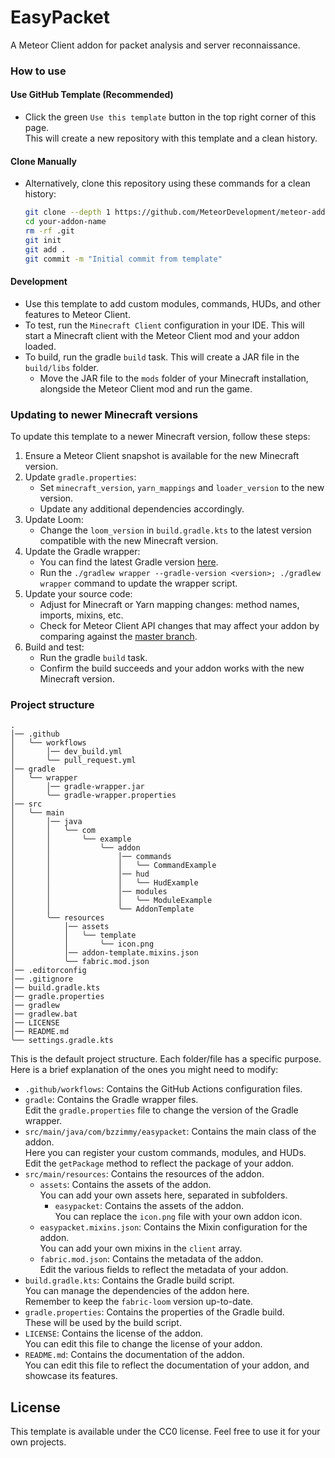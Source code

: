 # EasyPacket

A Meteor Client addon for packet analysis and server reconnaissance.

### How to use

#### Use GitHub Template (Recommended)

- Click the green `Use this template` button in the top right corner of this page.  
  This will create a new repository with this template and a clean history.

#### Clone Manually

- Alternatively, clone this repository using these commands for a clean history:
  ```bash
  git clone --depth 1 https://github.com/MeteorDevelopment/meteor-addon-template your-addon-name
  cd your-addon-name
  rm -rf .git
  git init
  git add .
  git commit -m "Initial commit from template"
  ```

#### Development

- Use this template to add custom modules, commands, HUDs, and other features to Meteor Client.
- To test, run the `Minecraft Client` configuration in your IDE.
  This will start a Minecraft client with the Meteor Client mod and your addon loaded.
- To build, run the gradle `build` task. This will create a JAR file in the `build/libs` folder.
    - Move the JAR file to the `mods` folder of your Minecraft installation, alongside the Meteor Client mod and run the
      game.

### Updating to newer Minecraft versions

To update this template to a newer Minecraft version, follow these steps:

1. Ensure a Meteor Client snapshot is available for the new Minecraft version.
2. Update `gradle.properties`:
    - Set `minecraft_version`, `yarn_mappings` and `loader_version` to the new version.
    - Update any additional dependencies accordingly.
3. Update Loom:
    - Change the `loom_version` in `build.gradle.kts` to the latest version compatible with the new Minecraft version.
4. Update the Gradle wrapper:
    - You can find the latest Gradle version [here](https://gradle.org/releases/).
    - Run the `./gradlew wrapper --gradle-version <version>; ./gradlew wrapper` command to update the wrapper script.
5. Update your source code:
    - Adjust for Minecraft or Yarn mapping changes: method names, imports, mixins, etc.
    - Check for Meteor Client API changes that may affect your addon by comparing against the
      [master branch](https://github.com/MeteorDevelopment/meteor-client/tree/master).
6. Build and test:
    - Run the gradle `build` task.
    - Confirm the build succeeds and your addon works with the new Minecraft version.

### Project structure

```text
.
│── .github
│   ╰── workflows
│       │── dev_build.yml
│       ╰── pull_request.yml
│── gradle
│   ╰── wrapper
│       │── gradle-wrapper.jar
│       ╰── gradle-wrapper.properties
│── src
│   ╰── main
│       │── java
│       │   ╰── com
│       │       ╰── example
│       │           ╰── addon
│       │               │── commands
│       │               │   ╰── CommandExample
│       │               │── hud
│       │               │   ╰── HudExample
│       │               │── modules
│       │               │   ╰── ModuleExample
│       │               ╰── AddonTemplate
│       ╰── resources
│           │── assets
│           │   ╰── template
│           │       ╰── icon.png
│           │── addon-template.mixins.json
│           ╰── fabric.mod.json
│── .editorconfig
│── .gitignore
│── build.gradle.kts
│── gradle.properties
│── gradlew
│── gradlew.bat
│── LICENSE
│── README.md
╰── settings.gradle.kts
```

This is the default project structure. Each folder/file has a specific purpose.  
Here is a brief explanation of the ones you might need to modify:

- `.github/workflows`: Contains the GitHub Actions configuration files.
- `gradle`: Contains the Gradle wrapper files.  
  Edit the `gradle.properties` file to change the version of the Gradle wrapper.
- `src/main/java/com/bzzimmy/easypacket`: Contains the main class of the addon.  
  Here you can register your custom commands, modules, and HUDs.  
  Edit the `getPackage` method to reflect the package of your addon.
- `src/main/resources`: Contains the resources of the addon.
    - `assets`: Contains the assets of the addon.  
      You can add your own assets here, separated in subfolders.
        - `easypacket`: Contains the assets of the addon.  
          You can replace the `icon.png` file with your own addon icon.
    - `easypacket.mixins.json`: Contains the Mixin configuration for the addon.  
      You can add your own mixins in the `client` array.
    - `fabric.mod.json`: Contains the metadata of the addon.  
      Edit the various fields to reflect the metadata of your addon.
- `build.gradle.kts`: Contains the Gradle build script.  
  You can manage the dependencies of the addon here.  
  Remember to keep the `fabric-loom` version up-to-date.
- `gradle.properties`: Contains the properties of the Gradle build.  
  These will be used by the build script.
- `LICENSE`: Contains the license of the addon.  
  You can edit this file to change the license of your addon.
- `README.md`: Contains the documentation of the addon.  
  You can edit this file to reflect the documentation of your addon, and showcase its features.

## License

This template is available under the CC0 license. Feel free to use it for your own projects.
